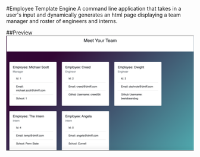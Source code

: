 #Employee Template Engine
A command line application that takes in a user's input and dynamically generates an html page displaying a team manager and roster of engineers and interns.

##Preview
![Final Template Image](./develop/images/generator-sample-pic.png)

##